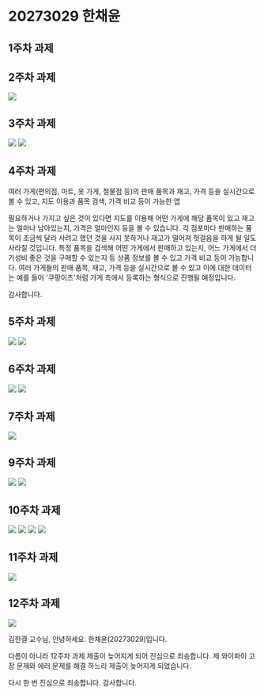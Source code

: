 # 20273029 한채윤

## 1주차 과제

## 2주차 과제

<img width="" height="" src="./png/Toast.jpg"></img>

## 3주차 과제

<img width="" height="" src="./png/Naver.jpg"></img>
<img width="" height="" src="./png/Call.jpg"></img>

## 4주차 과제

 여러 가게(편의점, 마트, 옷 가게, 철물점 등)의 판매 품목과 재고, 가격 등을 실시간으로 볼 수 있고, 지도 이용과 품목 검색, 가격 비교 등이 가능한 앱

 필요하거나 가지고 싶은 것이 있다면 지도를 이용해 어떤 가게에 해당 품목이 있고 재고는 얼마나 남아있는지, 가격은 얼마인지 등을 볼 수 있습니다. 각 점포마다 판매하는 품목이 조금씩 달라 사려고 했던 것을 사지 못하거나 재고가 떨어져 헛걸음을 하게 될 일도 사라질 것입니다. 특정 품목을 검색해 어떤 가게에서 판매하고 있는지, 어느 가게에서 더 가성비 좋은 것을 구매할 수 있는지 등 상품 정보를 볼 수 있고 가격 비교 등이 가능합니다. 여러 가게들의 판매 품목, 재고, 가격 등을 실시간으로 볼 수 있고 이에 대한 데이터는 예를 들어 '쿠팡이츠'처럼 가게 측에서 등록하는 형식으로 진행될 예정입니다.
 
  감사합니다.

## 5주차 과제

<img width="" height="" src="./png/pic2.jpg"></img>
<img width="" height="" src="./png/pic1.jpg"></img>

## 6주차 과제

<img width="" height="" src="./png/6_1.jpg"></img>
<img width="" height="" src="./png/6_2.jpg"></img>

## 7주차 과제

<img width="" height="" src="./png/7.jpg"></img>

## 9주차 과제

<img width="" height="" src="./png/9_1.jpg"></img>
<img width="" height="" src="./png/9_2.jpg"></img>

## 10주차 과제

<img width="" height="" src="./png/10_1.jpg"></img>
<img width="" height="" src="./png/10_2.jpg"></img>
<img width="" height="" src="./png/10_3.jpg"></img>
<img width="" height="" src="./png/10_4.jpg"></img>

## 11주차 과제

<img width="" height="" src="./png/11.jpg"></img>

## 12주차 과제

<img width="" height="" src="./png/12.jpg"></img>

 김한결 교수님, 안녕하세요. 한채윤(20273029)입니다.
 
 다름이 아니라 12주차 과제 제출이 늦어지게 되어 진심으로 죄송합니다. 제 와이파이 고장 문제와 에러 문제를 해결 하느라 제출이 늦어지게 되었습니다.
 
 다시 한 번 진심으로 죄송합니다. 감사합니다.
 
